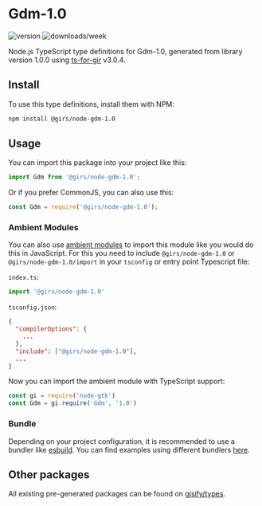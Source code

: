
# Gdm-1.0

![version](https://img.shields.io/npm/v/@girs/node-gdm-1.0)
![downloads/week](https://img.shields.io/npm/dw/@girs/node-gdm-1.0)


Node.js TypeScript type definitions for Gdm-1.0, generated from library version 1.0.0 using [ts-for-gir](https://github.com/gjsify/ts-for-gir) v3.0.4.


## Install

To use this type definitions, install them with NPM:
```bash
npm install @girs/node-gdm-1.0
```

## Usage

You can import this package into your project like this:
```ts
import Gdm from '@girs/node-gdm-1.0';
```

Or if you prefer CommonJS, you can also use this:
```ts
const Gdm = require('@girs/node-gdm-1.0');
```

### Ambient Modules

You can also use [ambient modules](https://github.com/gjsify/ts-for-gir/tree/main/packages/cli#ambient-modules) to import this module like you would do this in JavaScript.
For this you need to include `@girs/node-gdm-1.0` or `@girs/node-gdm-1.0/import` in your `tsconfig` or entry point Typescript file:

`index.ts`:
```ts
import '@girs/node-gdm-1.0'
```

`tsconfig.json`:
```json
{
  "compilerOptions": {
    ...
  },
  "include": ["@girs/node-gdm-1.0"],
  ...
}
```

Now you can import the ambient module with TypeScript support: 

```ts
const gi = require('node-gtk')
const Gdm = gi.require('Gdm', '1.0')
```


### Bundle

Depending on your project configuration, it is recommended to use a bundler like [esbuild](https://esbuild.github.io/). You can find examples using different bundlers [here](https://github.com/gjsify/ts-for-gir/tree/main/examples).

## Other packages

All existing pre-generated packages can be found on [gjsify/types](https://github.com/gjsify/types).

